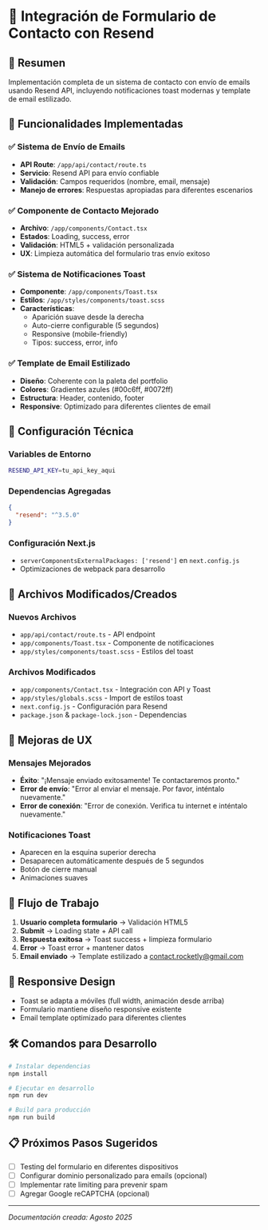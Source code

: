 # 📧 Integración de Formulario de Contacto con Resend

## 🎯 Resumen
Implementación completa de un sistema de contacto con envío de emails usando Resend API, incluyendo notificaciones toast modernas y template de email estilizado.

## 🚀 Funcionalidades Implementadas

### ✅ Sistema de Envío de Emails
- **API Route**: `/app/api/contact/route.ts`
- **Servicio**: Resend API para envío confiable
- **Validación**: Campos requeridos (nombre, email, mensaje)
- **Manejo de errores**: Respuestas apropiadas para diferentes escenarios

### ✅ Componente de Contacto Mejorado
- **Archivo**: `/app/components/Contact.tsx`
- **Estados**: Loading, success, error
- **Validación**: HTML5 + validación personalizada
- **UX**: Limpieza automática del formulario tras envío exitoso

### ✅ Sistema de Notificaciones Toast
- **Componente**: `/app/components/Toast.tsx`
- **Estilos**: `/app/styles/components/toast.scss`
- **Características**:
  - Aparición suave desde la derecha
  - Auto-cierre configurable (5 segundos)
  - Responsive (mobile-friendly)
  - Tipos: success, error, info

### ✅ Template de Email Estilizado
- **Diseño**: Coherente con la paleta del portfolio
- **Colores**: Gradientes azules (#00c6ff, #0072ff)
- **Estructura**: Header, contenido, footer
- **Responsive**: Optimizado para diferentes clientes de email

## 🔧 Configuración Técnica

### Variables de Entorno
```bash
RESEND_API_KEY=tu_api_key_aqui
```

### Dependencias Agregadas
```json
{
  "resend": "^3.5.0"
}
```

### Configuración Next.js
- `serverComponentsExternalPackages: ['resend']` en `next.config.js`
- Optimizaciones de webpack para desarrollo

## 📁 Archivos Modificados/Creados

### Nuevos Archivos
- `app/api/contact/route.ts` - API endpoint
- `app/components/Toast.tsx` - Componente de notificaciones
- `app/styles/components/toast.scss` - Estilos del toast

### Archivos Modificados
- `app/components/Contact.tsx` - Integración con API y Toast
- `app/styles/globals.scss` - Import de estilos toast
- `next.config.js` - Configuración para Resend
- `package.json` & `package-lock.json` - Dependencias

## 🎨 Mejoras de UX

### Mensajes Mejorados
- **Éxito**: "¡Mensaje enviado exitosamente! Te contactaremos pronto."
- **Error de envío**: "Error al enviar el mensaje. Por favor, inténtalo nuevamente."
- **Error de conexión**: "Error de conexión. Verifica tu internet e inténtalo nuevamente."

### Notificaciones Toast
- Aparecen en la esquina superior derecha
- Desaparecen automáticamente después de 5 segundos
- Botón de cierre manual
- Animaciones suaves

## 🔄 Flujo de Trabajo

1. **Usuario completa formulario** → Validación HTML5
2. **Submit** → Loading state + API call
3. **Respuesta exitosa** → Toast success + limpieza formulario
4. **Error** → Toast error + mantener datos
5. **Email enviado** → Template estilizado a contact.rocketly@gmail.com

## 📱 Responsive Design
- Toast se adapta a móviles (full width, animación desde arriba)
- Formulario mantiene diseño responsive existente
- Email template optimizado para diferentes clientes

## 🛠️ Comandos para Desarrollo

```bash
# Instalar dependencias
npm install

# Ejecutar en desarrollo
npm run dev

# Build para producción
npm run build
```

## 📋 Próximos Pasos Sugeridos
- [ ] Testing del formulario en diferentes dispositivos
- [ ] Configurar dominio personalizado para emails (opcional)
- [ ] Implementar rate limiting para prevenir spam
- [ ] Agregar Google reCAPTCHA (opcional)

---
*Documentación creada: Agosto 2025*
